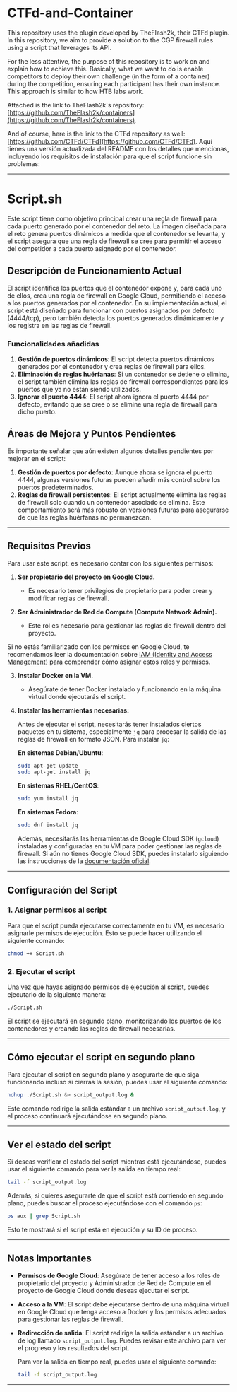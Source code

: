 # CTFd-and-Container
This repository uses the plugin developed by TheFlash2k, their CTFd plugin. In this repository, we aim to provide a solution to the CGP firewall rules using a script that leverages its API.

For the less attentive, the purpose of this repository is to work on and explain how to achieve this. Basically, what we want to do is enable competitors to deploy their own challenge (in the form of a container) during the competition, ensuring each participant has their own instance. This approach is similar to how HTB labs work.

Attached is the link to TheFlash2k's repository: [https://github.com/TheFlash2k/containers](https://github.com/TheFlash2k/containers).

And of course, here is the link to the CTFd repository as well: [https://github.com/CTFd/CTFd](https://github.com/CTFd/CTFd).
Aquí tienes una versión actualizada del README con los detalles que mencionas, incluyendo los requisitos de instalación para que el script funcione sin problemas:

---

# Script.sh

Este script tiene como objetivo principal crear una regla de firewall para cada puerto generado por el contenedor del reto. La imagen diseñada para el reto genera puertos dinámicos a medida que el contenedor se levanta, y el script asegura que una regla de firewall se cree para permitir el acceso del competidor a cada puerto asignado por el contenedor.

## Descripción de Funcionamiento Actual

El script identifica los puertos que el contenedor expone y, para cada uno de ellos, crea una regla de firewall en Google Cloud, permitiendo el acceso a los puertos generados por el contenedor. En su implementación actual, el script está diseñado para funcionar con puertos asignados por defecto (4444/tcp), pero también detecta los puertos generados dinámicamente y los registra en las reglas de firewall.

### Funcionalidades añadidas

1. **Gestión de puertos dinámicos**: El script detecta puertos dinámicos generados por el contenedor y crea reglas de firewall para ellos.
2. **Eliminación de reglas huérfanas**: Si un contenedor se detiene o elimina, el script también elimina las reglas de firewall correspondientes para los puertos que ya no están siendo utilizados.
3. **Ignorar el puerto 4444**: El script ahora ignora el puerto 4444 por defecto, evitando que se cree o se elimine una regla de firewall para dicho puerto.

## Áreas de Mejora y Puntos Pendientes

Es importante señalar que aún existen algunos detalles pendientes por mejorar en el script:

1. **Gestión de puertos por defecto**: Aunque ahora se ignora el puerto 4444, algunas versiones futuras pueden añadir más control sobre los puertos predeterminados.
2. **Reglas de firewall persistentes**: El script actualmente elimina las reglas de firewall solo cuando un contenedor asociado se elimina. Este comportamiento será más robusto en versiones futuras para asegurarse de que las reglas huérfanas no permanezcan.

---

## Requisitos Previos

Para usar este script, es necesario contar con los siguientes permisos:

1. **Ser propietario del proyecto en Google Cloud.**
   - Es necesario tener privilegios de propietario para poder crear y modificar reglas de firewall.
   
2. **Ser Administrador de Red de Compute (Compute Network Admin).**
   - Este rol es necesario para gestionar las reglas de firewall dentro del proyecto.

Si no estás familiarizado con los permisos en Google Cloud, te recomendamos leer la documentación sobre [IAM (Identity and Access Management)](https://cloud.google.com/iam) para comprender cómo asignar estos roles y permisos.

3. **Instalar Docker en la VM.**
   - Asegúrate de tener Docker instalado y funcionando en la máquina virtual donde ejecutarás el script.
   
4. **Instalar las herramientas necesarias:**

   Antes de ejecutar el script, necesitarás tener instalados ciertos paquetes en tu sistema, especialmente `jq` para procesar la salida de las reglas de firewall en formato JSON. Para instalar `jq`:

   **En sistemas Debian/Ubuntu**:
   ```bash
   sudo apt-get update
   sudo apt-get install jq
   ```

   **En sistemas RHEL/CentOS**:
   ```bash
   sudo yum install jq
   ```

   **En sistemas Fedora**:
   ```bash
   sudo dnf install jq
   ```

   Además, necesitarás las herramientas de Google Cloud SDK (`gcloud`) instaladas y configuradas en tu VM para poder gestionar las reglas de firewall. Si aún no tienes Google Cloud SDK, puedes instalarlo siguiendo las instrucciones de la [documentación oficial](https://cloud.google.com/sdk/docs/install).

---

## Configuración del Script

### 1. Asignar permisos al script

Para que el script pueda ejecutarse correctamente en tu VM, es necesario asignarle permisos de ejecución. Esto se puede hacer utilizando el siguiente comando:

```bash
chmod +x Script.sh
```

### 2. Ejecutar el script

Una vez que hayas asignado permisos de ejecución al script, puedes ejecutarlo de la siguiente manera:

```bash
./Script.sh
```

El script se ejecutará en segundo plano, monitorizando los puertos de los contenedores y creando las reglas de firewall necesarias.

---

## Cómo ejecutar el script en segundo plano

Para ejecutar el script en segundo plano y asegurarte de que siga funcionando incluso si cierras la sesión, puedes usar el siguiente comando:

```bash
nohup ./Script.sh &> script_output.log &
```

Este comando redirige la salida estándar a un archivo `script_output.log`, y el proceso continuará ejecutándose en segundo plano.

---

## Ver el estado del script

Si deseas verificar el estado del script mientras está ejecutándose, puedes usar el siguiente comando para ver la salida en tiempo real:

```bash
tail -f script_output.log
```

Además, si quieres asegurarte de que el script está corriendo en segundo plano, puedes buscar el proceso ejecutándose con el comando `ps`:

```bash
ps aux | grep Script.sh
```

Esto te mostrará si el script está en ejecución y su ID de proceso.

---

## Notas Importantes

- **Permisos de Google Cloud**: Asegúrate de tener acceso a los roles de propietario del proyecto y Administrador de Red de Compute en el proyecto de Google Cloud donde deseas ejecutar el script.
  
- **Acceso a la VM**: El script debe ejecutarse dentro de una máquina virtual en Google Cloud que tenga acceso a Docker y los permisos adecuados para gestionar las reglas de firewall.

- **Redirección de salida**: El script redirige la salida estándar a un archivo de log llamado `script_output.log`. Puedes revisar este archivo para ver el progreso y los resultados del script.

    Para ver la salida en tiempo real, puedes usar el siguiente comando:

    ```bash
    tail -f script_output.log
    ```

---
